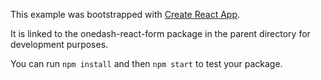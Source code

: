 This example was bootstrapped with [Create React App](https://github.com/facebook/create-react-app).

It is linked to the onedash-react-form package in the parent directory for development purposes.

You can run `npm install` and then `npm start` to test your package.

